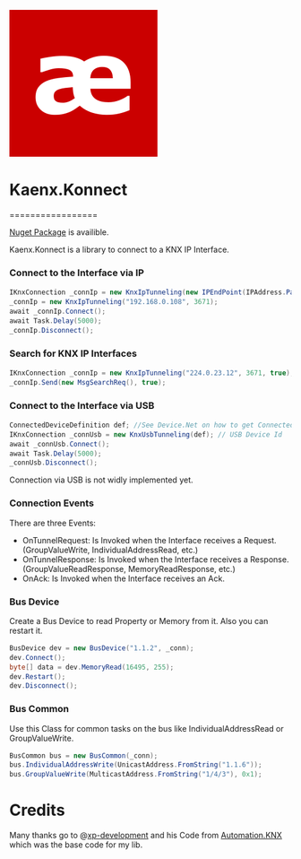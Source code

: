 ![Logo](Kaenx.Konnect/Assets/Logo.png)
# Kaenx.Konnect
=================

[Nuget Package](https://www.nuget.org/packages/Kaenx.Konnect/) is availible.

Kaenx.Konnect is a library to connect to a KNX IP Interface.

### Connect to the Interface via IP
```C#
IKnxConnection _connIp = new KnxIpTunneling(new IPEndPoint(IPAddress.Parse("192.168.0.108"), Convert.ToInt32(3671)));
_connIp = new KnxIpTunneling("192.168.0.108", 3671);
await _connIp.Connect();
await Task.Delay(5000);
_connIp.Disconnect();
```


### Search for KNX IP Interfaces
```C#
IKnxConnection _connIp = new KnxIpTunneling("224.0.23.12", 3671, true); //Use sendBroadcast to send Searchrequest to all Network Interfaces on the PC
_connIp.Send(new MsgSearchReq(), true);
```


### Connect to the Interface via USB
```C#
ConnectedDeviceDefinition def; //See Device.Net on how to get ConnectedDeviceDefinition
IKnxConnection _connUsb = new KnxUsbTunneling(def); // USB Device Id
await _connUsb.Connect();
await Task.Delay(5000);
_connUsb.Disconnect();
```
Connection via USB is not widly implemented yet.


### Connection Events
There are three Events:
- OnTunnelRequest: 
  Is Invoked when the Interface receives a Request. (GroupValueWrite, IndividualAddressRead, etc.)
- OnTunnelResponse: 
  Is Invoked when the Interface receives a Response. (GroupValueReadResponse, MemoryReadResponse, etc.)
- OnAck:
  Is Invoked when the Interface receives an Ack.
  
  
### Bus Device
Create a Bus Device to read Property or Memory from it. Also you can restart it.
```C#
BusDevice dev = new BusDevice("1.1.2", _conn);
dev.Connect();
byte[] data = dev.MemoryRead(16495, 255);
dev.Restart();
dev.Disconnect();
```

### Bus Common
Use this Class for common tasks on the bus like IndividualAddressRead or GroupValueWrite.
```C#
BusCommon bus = new BusCommon(_conn);
bus.IndividualAddressWrite(UnicastAddress.FromString("1.1.6"));
bus.GroupValueWrite(MulticastAddress.FromString("1/4/3"), 0x1);
```

# Credits

Many thanks go to @[xp-development](https://github.com/xp-development) and his Code from [Automation.KNX](https://github.com/xp-development/Automation.Knx) which was the base code for my lib.
